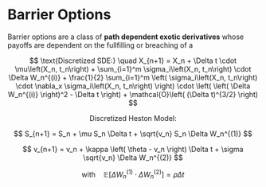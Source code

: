 # Barrier Options

Barrier options are a class of **path dependent exotic derivatives** whose payoffs are dependent on the fullfilling or breaching of a

$$
\text{Discretized SDE:} \quad X_{n+1} = X_n + \Delta t \cdot \mu\left(X_n, t_n\right) + \sum_{i=1}^m \sigma_i\left(X_n, t_n\right) \cdot \Delta W_n^{(i)} + \frac{1}{2} \sum_{i=1}^m \left( \sigma_i\left(X_n, t_n\right) \cdot \nabla_x \sigma_i\left(X_n, t_n\right) \right) \cdot \left( \left( \Delta W_n^{(i)} \right)^2 - \Delta t \right) + \mathcal{O}\left( (\Delta t)^{3/2} \right)
$$

$$
\text{Discretized Heston Model:}
$$

$$
S_{n+1} = S_n + \mu S_n \Delta t + \sqrt{v_n} S_n \Delta W_n^{(1)}
$$

$$
v_{n+1} = v_n + \kappa \left( \theta - v_n \right) \Delta t + \sigma \sqrt{v_n} \Delta W_n^{(2)}
$$

$$
\text{with} \quad \mathbb{E}\left[\Delta W_n^{(1)} \cdot \Delta W_n^{(2)}\right] = \rho \Delta t
$$
